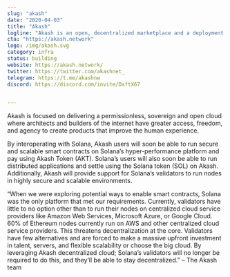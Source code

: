 ```yaml
---
slug: "akash"
date: "2020-04-03"
title: "Akash"
logline: "Akash is an open, decentralized marketplace and a deployment platform for cloud compute. Akash is integrating their serverless supercloud infrastructure into Solana to allow users to easily deploy powerful and low cost servers to run nodes or to scale their application."
cta: "https://akash.network"
logo: /img/akash.svg
category: infra
status: building
website: https://akash.network/
twitter: https://twitter.com/akashnet_
telegram: https://t.me/akashnw
discord: https://discord.com/invite/DxftX67


---
```


Akash is focused on delivering a permissionless, sovereign and open cloud where architects and builders of the internet have greater access, freedom, and agency to create products that improve the human experience.

By interoperating with Solana, Akash users will soon be able to run secure and scalable smart contracts on Solana’s hyper-performance platform and pay using Akash Token (AKT). Solana’s users will also soon be able to run distributed applications and settle using the Solana token (SOL) on Akash. Additionally, Akash will provide support for Solana’s validators to run nodes in highly secure and scalable environments.

“When we were exploring potential ways to enable smart contracts, Solana was the only platform that met our requirements. Currently, validators have little to no option other than to run their nodes on centralized cloud service providers like Amazon Web Services, Microsoft Azure, or Google Cloud. 60% of Ethereum nodes currently run on AWS and other centralized cloud service providers. This threatens decentralization at the core. Validators have few alternatives and are forced to make a massive upfront investment in talent, servers, and flexible scalability or choose the big cloud. By leveraging Akash decentralized cloud; Solana’s validators will no longer be required to do this, and they’ll be able to stay decentralized.” – The Akash team
